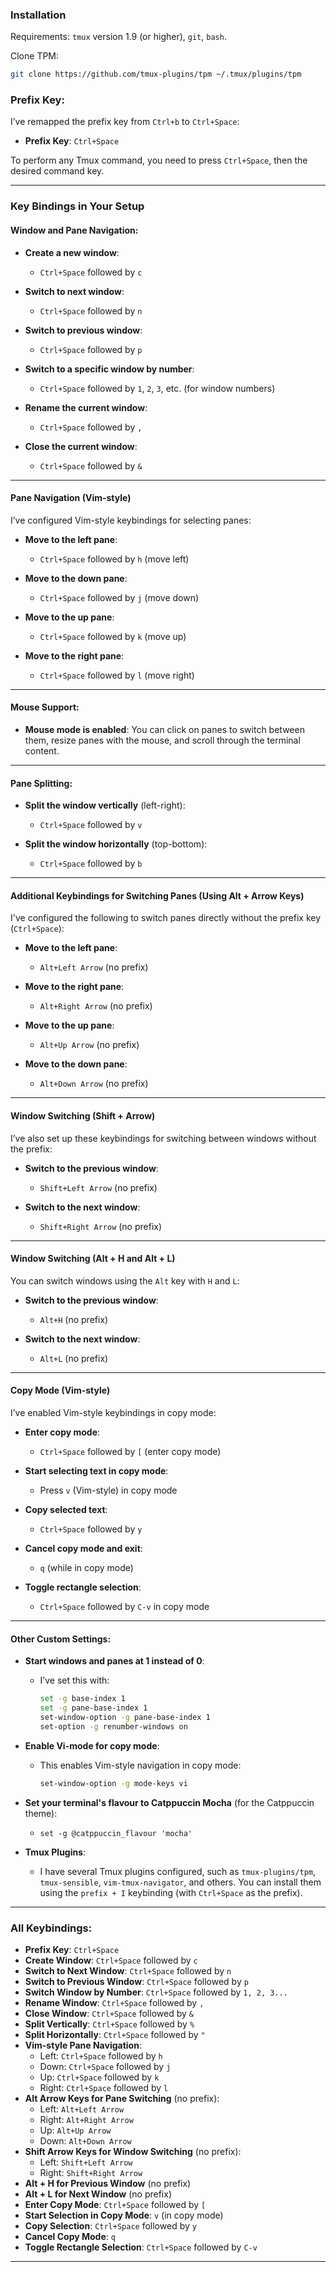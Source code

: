 ### Installation

Requirements: `tmux` version 1.9 (or higher), `git`, `bash`.

Clone TPM:

```bash
git clone https://github.com/tmux-plugins/tpm ~/.tmux/plugins/tpm
```

### Prefix Key:
I’ve remapped the prefix key from `Ctrl+b` to `Ctrl+Space`:

- **Prefix Key**: `Ctrl+Space`

To perform any Tmux command, you need to press `Ctrl+Space`, then the desired command key.

---

### Key Bindings in Your Setup

#### **Window and Pane Navigation:**

- **Create a new window**: 
  - `Ctrl+Space` followed by `c`
  
- **Switch to next window**:
  - `Ctrl+Space` followed by `n`
  
- **Switch to previous window**:
  - `Ctrl+Space` followed by `p`

- **Switch to a specific window by number**:
  - `Ctrl+Space` followed by `1`, `2`, `3`, etc. (for window numbers)

- **Rename the current window**:
  - `Ctrl+Space` followed by `,`

- **Close the current window**:
  - `Ctrl+Space` followed by `&`

---

#### **Pane Navigation (Vim-style)**

I’ve configured Vim-style keybindings for selecting panes:

- **Move to the left pane**:
  - `Ctrl+Space` followed by `h` (move left)

- **Move to the down pane**:
  - `Ctrl+Space` followed by `j` (move down)

- **Move to the up pane**:
  - `Ctrl+Space` followed by `k` (move up)

- **Move to the right pane**:
  - `Ctrl+Space` followed by `l` (move right)

---

#### **Mouse Support**:
- **Mouse mode is enabled**: You can click on panes to switch between them, resize panes with the mouse, and scroll through the terminal content.

---

#### **Pane Splitting**:

- **Split the window vertically** (left-right):
  - `Ctrl+Space` followed by `v`

- **Split the window horizontally** (top-bottom):
  - `Ctrl+Space` followed by `b`

---

#### **Additional Keybindings for Switching Panes (Using Alt + Arrow Keys)**

I've configured the following to switch panes directly without the prefix key (`Ctrl+Space`):

- **Move to the left pane**:
  - `Alt+Left Arrow` (no prefix)

- **Move to the right pane**:
  - `Alt+Right Arrow` (no prefix)

- **Move to the up pane**:
  - `Alt+Up Arrow` (no prefix)

- **Move to the down pane**:
  - `Alt+Down Arrow` (no prefix)

---

#### **Window Switching (Shift + Arrow)**

I’ve also set up these keybindings for switching between windows without the prefix:

- **Switch to the previous window**:
  - `Shift+Left Arrow` (no prefix)

- **Switch to the next window**:
  - `Shift+Right Arrow` (no prefix)

---

#### **Window Switching (Alt + H and Alt + L)**

You can switch windows using the `Alt` key with `H` and `L`:

- **Switch to the previous window**:
  - `Alt+H` (no prefix)

- **Switch to the next window**:
  - `Alt+L` (no prefix)

---

#### **Copy Mode (Vim-style)**

I’ve enabled Vim-style keybindings in copy mode:

- **Enter copy mode**:
  - `Ctrl+Space` followed by `[` (enter copy mode)

- **Start selecting text in copy mode**:
  - Press `v` (Vim-style) in copy mode
  
- **Copy selected text**:
  - `Ctrl+Space` followed by `y`

- **Cancel copy mode and exit**:
  - `q` (while in copy mode)

- **Toggle rectangle selection**:
  - `Ctrl+Space` followed by `C-v` in copy mode

---

#### **Other Custom Settings**:

- **Start windows and panes at 1 instead of 0**:
  - I’ve set this with:
    ```bash
    set -g base-index 1
    set -g pane-base-index 1
    set-window-option -g pane-base-index 1
    set-option -g renumber-windows on
    ```

- **Enable Vi-mode for copy mode**:
  - This enables Vim-style navigation in copy mode:
    ```bash
    set-window-option -g mode-keys vi
    ```

- **Set your terminal's flavour to Catppuccin Mocha** (for the Catppuccin theme):
  - `set -g @catppuccin_flavour 'mocha'`

- **Tmux Plugins**:
  - I have several Tmux plugins configured, such as `tmux-plugins/tpm`, `tmux-sensible`, `vim-tmux-navigator`, and others. You can install them using the `prefix + I` keybinding (with `Ctrl+Space` as the prefix).

---

### All Keybindings:

- **Prefix Key**: `Ctrl+Space`
- **Create Window**: `Ctrl+Space` followed by `c`
- **Switch to Next Window**: `Ctrl+Space` followed by `n`
- **Switch to Previous Window**: `Ctrl+Space` followed by `p`
- **Switch Window by Number**: `Ctrl+Space` followed by `1, 2, 3...`
- **Rename Window**: `Ctrl+Space` followed by `,`
- **Close Window**: `Ctrl+Space` followed by `&`
- **Split Vertically**: `Ctrl+Space` followed by `%`
- **Split Horizontally**: `Ctrl+Space` followed by `"`
- **Vim-style Pane Navigation**:
  - Left: `Ctrl+Space` followed by `h`
  - Down: `Ctrl+Space` followed by `j`
  - Up: `Ctrl+Space` followed by `k`
  - Right: `Ctrl+Space` followed by `l`
- **Alt Arrow Keys for Pane Switching** (no prefix):
  - Left: `Alt+Left Arrow`
  - Right: `Alt+Right Arrow`
  - Up: `Alt+Up Arrow`
  - Down: `Alt+Down Arrow`
- **Shift Arrow Keys for Window Switching** (no prefix):
  - Left: `Shift+Left Arrow`
  - Right: `Shift+Right Arrow`
- **Alt + H for Previous Window** (no prefix)
- **Alt + L for Next Window** (no prefix)
- **Enter Copy Mode**: `Ctrl+Space` followed by `[`
- **Start Selection in Copy Mode**: `v` (in copy mode)
- **Copy Selection**: `Ctrl+Space` followed by `y`
- **Cancel Copy Mode**: `q`
- **Toggle Rectangle Selection**: `Ctrl+Space` followed by `C-v`

---
